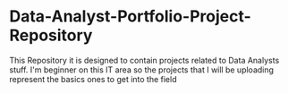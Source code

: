 # Data-Analyst-Portfolio-Project-Repository
This Repository it is designed to contain projects related to Data Analysts stuff. I'm beginner on this IT area  so the projects that I will be uploading represent the basics ones to get into the field 
